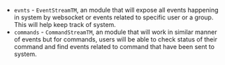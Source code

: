 - `evnts` - `EventStreamTM`, an module that will expose all events happening in
  system by websocket or events related to
  specific user or a group. This will help keep track of system.
- `commands` - `CommandStreamTM`, an module that will work in similar manner of
  events but for commands, users will be
  able to check status of their command and find events related to command that
  have been sent to system.
